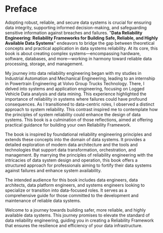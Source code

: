 # Preface

Adopting robust, reliable, and secure data systems is crucial for ensuring data integrity, supporting informed decision-making, and safeguarding sensitive information against breaches and failures.
"**Data Reliability Engineering: Reliability Frameworks for Building Safe, Reliable, and Highly Available Data Systems**" endeavors to bridge the gap between theoretical concepts and practical application in data systems reliability.
At its core, this book is about creating complex systems—encompassing hardware, software, databases, and more—working in harmony toward reliable data processing, storage, and management.

My journey into data reliability engineering began with my studies in Industrial Automation and Mechanical Engineering, leading to an internship in Powertrain Engineering at Volvo Group Trucks Technology.
There, I delved into systems and application engineering, focusing on Logged Vehicle Data analysis and data mining.
This experience highlighted the importance of reliability in systems where failures could have profound consequences.
As I transitioned to data-centric roles, I observed a distinct approach to system reliability.
This contrast inspired me to contemplate how the principles of system reliability could enhance the design of data systems.
This book is a culmination of those reflections, aimed at offering practical guidance for building your own Reliability Framework.

The book is inspired by foundational reliability engineering principles and extends these concepts into the domain of data systems.
It provides a detailed exploration of modern data architecture and the tools and technologies that support data transformation, orchestration, and management.
By marrying the principles of reliability engineering with the intricacies of data system design and operation, this book offers a structured approach for professionals aiming to fortify their data systems against failures and enhance system availability.

The intended audience for this book includes data engineers, data architects, data platform engineers, and systems engineers looking to specialize or transition into data-focused roles.
It serves as a comprehensive guide for those committed to the development and maintenance of reliable data systems.

Welcome to a journey towards building safer, more reliable, and highly available data systems.
This journey promises to elevate the standard of data reliability engineering, guiding you in creating a Reliability Framework that ensures the resilience and efficiency of your data infrastructure.